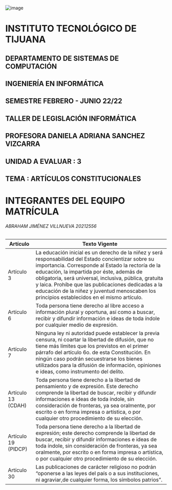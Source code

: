 ![image](https://user-images.githubusercontent.com/102619696/162556196-7208b25a-2748-4239-a978-154d16370db8.png)

# INSTITUTO TECNOLÓGICO DE TIJUANA
## DEPARTAMENTO DE SISTEMAS DE COMPUTACIÓN
## INGENIERÍA EN INFORMÁTICA 
## SEMESTRE FEBRERO - JUNIO 22/22
## TALLER DE LEGISLACIÓN INFORMÁTICA
## PROFESORA DANIELA ADRIANA SANCHEZ VIZCARRA
## UNIDAD A EVALUAR : 3
## TEMA : ARTÍCULOS CONSTITUCIONALES 

# INTEGRANTES DEL EQUIPO                MATRÍCULA

###### ABRAHAM JIMÉNEZ VILLNUEVA        20212556
|Artículo|Texto Vigente|
|--------|--------------------------------------------------------------------------------------------------|
|Artículo 3|La educación inicial es un derecho de la niñez y será responsabilidad del Estado concientizar sobre su importancia. Corresponde al Estado la rectoría de la educación, la impartida por éste, además de obligatoria, será universal, inclusiva, pública, gratuita y laica. Prohíbe que las publicaciones dedicadas a la educación de la niñez y juventud menoscaben los principios establecidos en el mismo artículo.
|Artículo 6|Toda persona tiene derecho al libre acceso a información plural y oportuna, así como a buscar, recibir y difundir información e ideas de toda índole por cualquier medio de expresión.|
|Artículo 7|Ninguna ley ni autoridad puede establecer la previa censura, ni coartar la libertad de difusión, que no tiene más límites que los previstos en el primer párrafo del artículo 6o. de esta Constitución. En ningún caso podrán secuestrarse los bienes utilizados para la difusión de información, opiniones e ideas, como instrumento del delito.|
|Artículo 13 (CDAH)|Toda persona tiene derecho a la libertad de pensamiento y de expresión. Este derecho comprende la libertad de buscar, recibir y difundir informaciones e ideas de toda índole, sin consideración de fronteras, ya sea oralmente, por escrito o en forma impresa o artística, o por cualquier otro procedimiento de su elección.
|Artículo 19 (PIDCP)|Toda persona tiene derecho a la libertad de expresión; este derecho comprende la libertad de buscar, recibir y difundir informaciones e ideas de toda índole, sin consideración de fronteras, ya sea oralmente, por escrito o en forma impresa o artística, o por cualquier otro procedimiento de su elección.|
|Artículo 30|Las publicaciones de carácter religioso no podrán “oponerse a las leyes del país o a sus instituciones, ni agraviar,de cualquier forma, los símbolos patrios”.|
